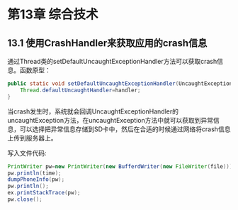 ﻿# 第13章 综合技术

## 13.1 使用CrashHandler来获取应用的crash信息

通过Thread类的setDefaultUncaughtExceptionHandler方法可以获取crash信息。函数原型：

```java
public static void setDefaultUncaughtExceptionHandler(UncaughtExceptionHandler handler){
    Thread.defaultUncaughtHandler=handler;
}
```

当crash发生时，系统就会回调UncaughtExceptionHandler的uncaughtException方法，在uncaughtException方法中就可以获取到异常信息，可以选择把异常信息存储到SD卡中，然后在合适的时候通过网络将crash信息上传到服务器上。

写入文件代码:

```java
PrintWriter pw=new PrintWriter(new BufferdWriter(new FileWriter(file)));
pw.println(time);
dumpPhoneInfo(pw);
pw.println();
ex.printStackTrace(pw);
pw.close();
```




